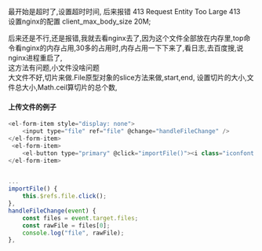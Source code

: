 最开始是超时了,设置超时时间,
后来报错 413
Request Entity Too Large  413  
设置nginx的配置 client_max_body_size 20M;   

后来还是不行,还是报错,我就去看nginx去了,因为这个文件全部放在内存里,top命令看nginx的内存占用,30多的占用时,内存占用一下下来了,看日志,去百度搜,说nginx进程重启了,  
这方法有问题,小文件没啥问题  
大文件不好,切片来做.File原型对象的slice方法来做,start,end, 
设置切片的大小,文件总大小,Math.ceil算切片的总个数,    


#### 上传文件的例子
```js
<el-form-item style="display: none">
    <input type="file" ref="file" @change="handleFileChange" />
</el-form-item>
 <el-form-item>
    <el-button type="primary" @click="importFile()"><i class="iconfont icon-add" /> 导入EXCEL </el-button>
</el-form-item>


...
importFile() {
    this.$refs.file.click();
},
handleFileChange(event) {
    const files = event.target.files;
    const rawFile = files[0];
    console.log("file", rawFile);
},
```